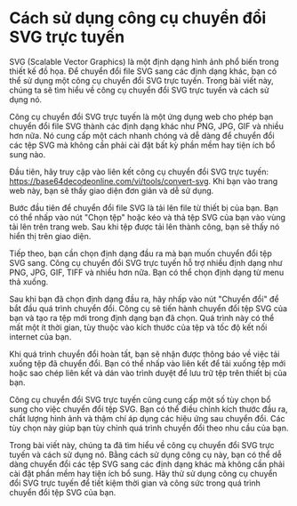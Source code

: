 Cách sử dụng công cụ chuyển đổi SVG trực tuyến
==============================================

SVG (Scalable Vector Graphics) là một định dạng hình ảnh phổ biến trong thiết kế đồ họa. Để chuyển đổi file SVG sang các định dạng khác, bạn có thể sử dụng một công cụ chuyển đổi SVG trực tuyến. Trong bài viết này, chúng ta sẽ tìm hiểu về công cụ chuyển đổi SVG trực tuyến và cách sử dụng nó.

Công cụ chuyển đổi SVG trực tuyến là một ứng dụng web cho phép bạn chuyển đổi file SVG thành các định dạng khác như PNG, JPG, GIF và nhiều hơn nữa. Nó cung cấp một cách nhanh chóng và dễ dàng để chuyển đổi các tệp SVG mà không cần phải cài đặt bất kỳ phần mềm hay tiện ích bổ sung nào.

Đầu tiên, hãy truy cập vào liên kết công cụ chuyển đổi SVG trực tuyến: <https://base64decodeonline.com/vi/tools/convert-svg>. Khi bạn vào trang web này, bạn sẽ thấy giao diện đơn giản và dễ sử dụng.

Bước đầu tiên để chuyển đổi file SVG là tải lên file từ thiết bị của bạn. Bạn có thể nhấp vào nút "Chọn tệp" hoặc kéo và thả tệp SVG của bạn vào vùng tải lên trên trang web. Sau khi tệp được tải lên thành công, bạn sẽ thấy nó hiển thị trên giao diện.

Tiếp theo, bạn cần chọn định dạng đầu ra mà bạn muốn chuyển đổi tệp SVG sang. Công cụ chuyển đổi SVG trực tuyến hỗ trợ nhiều định dạng như PNG, JPG, GIF, TIFF và nhiều hơn nữa. Bạn có thể chọn định dạng từ menu thả xuống.

Sau khi bạn đã chọn định dạng đầu ra, hãy nhấp vào nút "Chuyển đổi" để bắt đầu quá trình chuyển đổi. Công cụ sẽ tiến hành chuyển đổi tệp SVG của bạn và tạo ra tệp mới trong định dạng bạn đã chọn. Quá trình này có thể mất một ít thời gian, tùy thuộc vào kích thước của tệp và tốc độ kết nối internet của bạn.

Khi quá trình chuyển đổi hoàn tất, bạn sẽ nhận được thông báo về việc tải xuống tệp đã chuyển đổi. Bạn có thể nhấp vào liên kết để tải xuống tệp mới hoặc sao chép liên kết và dán vào trình duyệt để lưu trữ tệp trên thiết bị của bạn.

Công cụ chuyển đổi SVG trực tuyến cũng cung cấp một số tùy chọn bổ sung cho việc chuyển đổi tệp SVG. Bạn có thể điều chỉnh kích thước đầu ra, chất lượng hình ảnh và thậm chí áp dụng các hiệu ứng sau chuyển đổi. Các tùy chọn này giúp bạn tùy chỉnh quá trình chuyển đổi theo nhu cầu của bạn.

Trong bài viết này, chúng ta đã tìm hiểu về công cụ chuyển đổi SVG trực tuyến và cách sử dụng nó. Bằng cách sử dụng công cụ này, bạn có thể dễ dàng chuyển đổi các tệp SVG sang các định dạng khác mà không cần phải cài đặt phần mềm hay tiện ích bổ sung. Hãy thử sử dụng công cụ chuyển đổi SVG trực tuyến để tiết kiệm thời gian và công sức trong quá trình chuyển đổi tệp SVG của bạn.